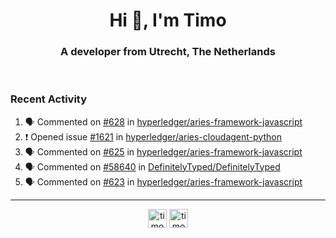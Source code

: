 <h1 align="center">Hi 👋, I'm Timo</h1>
<h3 align="center">A developer from Utrecht, The Netherlands</h3>
<br/>
<!-- https://github.com/rahuldkjain/github-profile-readme-generator --!>

<!--  <p align="left"><img src="https://github-readme-stats.vercel.app/api?username=timoglastra&show_icons=true&count_private=true&" alt="timoglastra" /></p> --!>

<!--
Github language stats
<p align="left"><img src="https://github-readme-stats.vercel.app/api/top-langs/?username=timoglastra&layout=compact" alt="timoglastra" /><p>
-->

<!-- Codestats language stats -->
<!-- <p align="left"><img src="https://codestats-readme.vercel.app/api/top-langs/?username=timoglastra&layout=compact&language_count=12" alt="timoglastra" /><p>    --!>
  
<h3>Recent Activity</h3>

<!--START_SECTION:activity-->
1. 🗣 Commented on [#628](https://github.com/hyperledger/aries-framework-javascript/issues/628) in [hyperledger/aries-framework-javascript](https://github.com/hyperledger/aries-framework-javascript)
2. ❗️ Opened issue [#1621](https://github.com/hyperledger/aries-cloudagent-python/issues/1621) in [hyperledger/aries-cloudagent-python](https://github.com/hyperledger/aries-cloudagent-python)
3. 🗣 Commented on [#625](https://github.com/hyperledger/aries-framework-javascript/issues/625) in [hyperledger/aries-framework-javascript](https://github.com/hyperledger/aries-framework-javascript)
4. 🗣 Commented on [#58640](https://github.com/DefinitelyTyped/DefinitelyTyped/issues/58640) in [DefinitelyTyped/DefinitelyTyped](https://github.com/DefinitelyTyped/DefinitelyTyped)
5. 🗣 Commented on [#623](https://github.com/hyperledger/aries-framework-javascript/issues/623) in [hyperledger/aries-framework-javascript](https://github.com/hyperledger/aries-framework-javascript)
<!--END_SECTION:activity-->

---

<p align="center">
<a href="https://twitter.com/timoglastra" target="blank"><img align="center" src="https://cdn.jsdelivr.net/npm/simple-icons@3.0.1/icons/twitter.svg" alt="timoglastra" height="30" width="30" /></a>
<a href="https://linkedin.com/in/timoglastra" target="blank"><img align="center" src="https://cdn.jsdelivr.net/npm/simple-icons@3.0.1/icons/linkedin.svg" alt="timoglastra" height="30" width="30" /></a>
</p>



